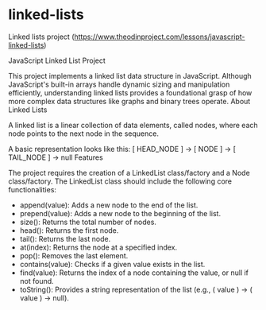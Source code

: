 # linked-lists
Linked lists project (https://www.theodinproject.com/lessons/javascript-linked-lists)

JavaScript Linked List Project

This project implements a linked list data structure in JavaScript. Although JavaScript's built-in arrays handle dynamic sizing and manipulation efficiently, understanding linked lists provides a foundational grasp of how more complex data structures like graphs and binary trees operate.
About Linked Lists

A linked list is a linear collection of data elements, called nodes, where each node points to the next node in the sequence.

A basic representation looks like this:
[ HEAD_NODE ] -> [ NODE ] -> [ TAIL_NODE ] -> null
Features

The project requires the creation of a LinkedList class/factory and a Node class/factory. The LinkedList class should include the following core functionalities:

 -   append(value): Adds a new node to the end of the list.
 -   prepend(value): Adds a new node to the beginning of the list.
 -  size(): Returns the total number of nodes.
 -  head(): Returns the first node.
 -  tail(): Returns the last node.
 -  at(index): Returns the node at a specified index.
 -  pop(): Removes the last element.
 -  contains(value): Checks if a given value exists in the list.
 -  find(value): Returns the index of a node containing the value, or null if not found.
 -  toString(): Provides a string representation of the list (e.g., ( value ) -> ( value ) -> null).
